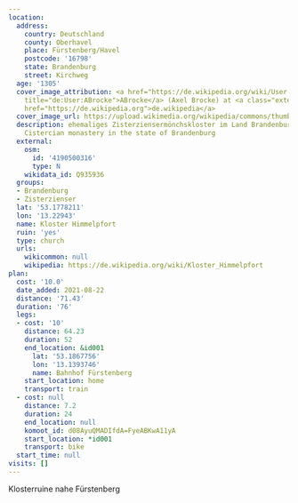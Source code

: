 ```yaml
---
location:
  address:
    country: Deutschland
    county: Oberhavel
    place: Fürstenberg/Havel
    postcode: '16798'
    state: Brandenburg
    street: Kirchweg
  age: '1305'
  cover_image_attribution: <a href="https://de.wikipedia.org/wiki/User:ABrocke" class="extiw"
    title="de:User:ABrocke">ABrocke</a> (Axel Brocke) at <a class="external text"
    href="https://de.wikipedia.org">de.wikipedia</a>
  cover_image_url: https://upload.wikimedia.org/wikipedia/commons/thumb/7/70/Himmelpfort_Ruinen-Zisterzienserkloster.jpg/600px-a.jpg
  description: ehemaliges Zisterziensermönchskloster im Land Brandenburg / former
    Cistercian monastery in the state of Brandenburg
  external:
    osm:
      id: '4190500316'
      type: N
    wikidata_id: Q935936
  groups:
  - Brandenburg
  - Zisterzienser
  lat: '53.1778211'
  lon: '13.22943'
  name: Kloster Himmelpfort
  ruin: 'yes'
  type: church
  urls:
    wikicommon: null
    wikipedia: https://de.wikipedia.org/wiki/Kloster_Himmelpfort
plan:
  cost: '10.0'
  date_added: 2021-08-22
  distance: '71.43'
  duration: '76'
  legs:
  - cost: '10'
    distance: 64.23
    duration: 52
    end_location: &id001
      lat: '53.1867756'
      lon: '13.1393746'
      name: Bahnhof Fürstenberg
    start_location: home
    transport: train
  - cost: null
    distance: 7.2
    duration: 24
    end_location: null
    komoot_id: d08AyuQMADIfdA=FyeABKwA11yA
    start_location: *id001
    transport: bike
  start_time: null
visits: []
---
```


Klosterruine nahe Fürstenberg
